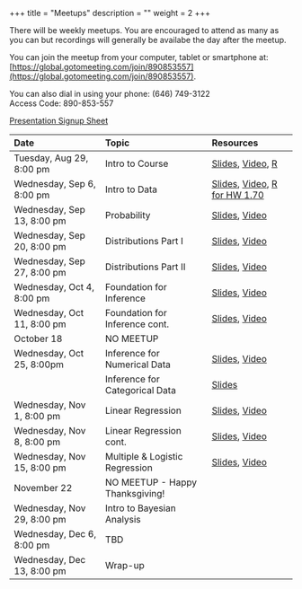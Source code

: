 +++
title = "Meetups"
description = ""
weight = 2
+++


There will be weekly meetups. You are encouraged to attend as many as you can but recordings will generally be availabe the day after the meetup.

You can join the meetup from your computer, tablet or smartphone at: [https://global.gotomeeting.com/join/890853557](https://global.gotomeeting.com/join/890853557).

You can also dial in using your phone: (646) 749-3122  
Access Code: 890-853-557


[Presentation Signup Sheet](https://docs.google.com/spreadsheets/d/1l1BpfYpLNyQ1kBezqn4iQL1m527HCJDDY3wL1IeZRmM/edit?usp=sharing)


Date                       | Topic                           | Resources |
:--------------------------|:--------------------------------|:----------|
Tuesday, Aug 29, 8:00 pm   | Intro to Course                 | [Slides](/slides/2017-08-29-Intro_to_Course.html), [Video](https://youtu.be/TcjFb0stLSw), [R](https://github.com/jbryer/DATA606Fall2017/blob/master/R/2018-08-29.R)
Wednesday, Sep 6, 8:00 pm  | Intro to Data                   | [Slides](/slides/2017-09-06-Intro_to_Data.html), [Video](https://youtu.be/CINMb5gKJqo), [R for HW 1.70](https://github.com/jbryer/DATA606Fall2017/blob/master/R/Question1.70.R)
Wednesday, Sep 13, 8:00 pm | Probability                     | [Slides](/slides/2017-09-13-Probability.html), [Video](https://youtu.be/8_eORwA-JAY)
Wednesday, Sep 20, 8:00 pm | Distributions Part I            | [Slides](/slides/2017-09-30-Distributions.html), [Video](https://youtu.be/blKdBwIVXC8)
Wednesday, Sep 27, 8:00 pm | Distributions Part II           | [Slides](/slides/2017-09-27-Distributions2.html), [Video](https://youtu.be/7W4AjMaomrA)
Wednesday, Oct 4, 8:00 pm  | Foundation for Inference        | [Slides](/slides/2017-10-04-Foundation_for_Inference.html), [Video](https://youtu.be/tdD53efIyi4) 
Wednesday, Oct 11, 8:00 pm | Foundation for Inference cont.  | [Slides](/slides/2017-10-11-Foundation_for_Inference2.html), [Video](https://youtu.be/EmjhViTU1Xs)
October 18                 | NO MEETUP                       | 
Wednesday, Oct 25, 8:00pm  | Inference for Numerical Data    | [Slides](/slides/2017-10-25-Inference_for_Numerical_Data.html), [Video](https://youtu.be/Xszyo_jgtNI)
                           | Inference for Categorical Data  | [Slides](/slides/2017-10-25-Inference_for_Categorical_Data.html)
Wednesday, Nov 1, 8:00 pm  | Linear Regression               | [Slides](/slides/2017-11-01-Linear_Regression.html), [Video](https://youtu.be/jO2QBL5eBVE)
Wednesday, Nov 8, 8:00 pm  | Linear Regression cont.         | [Slides](/slides/2017-11-08-Linear_Regression2.html), [Video](https://youtu.be/6mRKI8jmGSs)
Wednesday, Nov 15, 8:00 pm | Multiple & Logistic Regression  | [Slides](/slides/2017-11-15-Multiple_Regression.html), [Video](https://youtu.be/_SUOHoiTgfc)
November 22                | NO MEETUP - Happy Thanksgiving! |
Wednesday, Nov 29, 8:00 pm | Intro to Bayesian Analysis      | 
Wednesday, Dec 6, 8:00 pm  | TBD                             | 
Wednesday, Dec 13, 8:00 pm | Wrap-up                         | 

